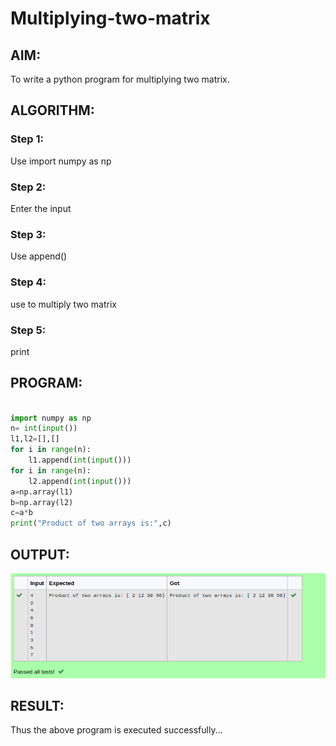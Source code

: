 # Multiplying-two-matrix

## AIM:
To write a python program for multiplying two matrix.

## ALGORITHM:

### Step 1:
Use import numpy as np
### Step 2:
Enter the input
### Step 3:
Use append()
### Step 4:
use to multiply two matrix
### Step 5:
print

## PROGRAM: 
```python

import numpy as np
n= int(input())
l1,l2=[],[]
for i in range(n):
    l1.append(int(input()))
for i in range(n):
    l2.append(int(input()))
a=np.array(l1)
b=np.array(l2)
c=a*b
print("Product of two arrays is:",c)
```
## OUTPUT:
![output](multiply.png)

## RESULT:
Thus the above program is executed successfully...

